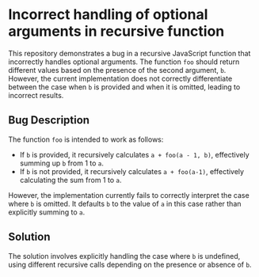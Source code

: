 # Incorrect handling of optional arguments in recursive function

This repository demonstrates a bug in a recursive JavaScript function that incorrectly handles optional arguments. The function `foo` should return different values based on the presence of the second argument, `b`. However, the current implementation does not correctly differentiate between the case when `b` is provided and when it is omitted, leading to incorrect results.

## Bug Description

The function `foo` is intended to work as follows:

- If `b` is provided, it recursively calculates `a + foo(a - 1, b)`, effectively summing up `b` from 1 to `a`.
- If `b` is not provided, it recursively calculates `a + foo(a-1)`, effectively calculating the sum from 1 to `a`.

However, the implementation currently fails to correctly interpret the case where `b` is omitted.  It defaults `b` to the value of `a` in this case rather than explicitly summing to `a`.

## Solution

The solution involves explicitly handling the case where `b` is undefined, using different recursive calls depending on the presence or absence of `b`.

